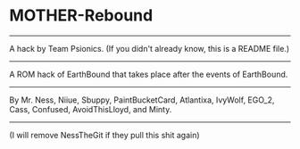 # MOTHER-Rebound
___________________________________________________________________
A hack by Team Psionics.
(If you didn't already know, this is a README file.)
___________________________________________________________________
A ROM hack of EarthBound that takes place after the events of EarthBound.
___________________________________________________________________
By Mr. Ness, Niiue, Sbuppy, PaintBucketCard, Atlantixa, IvyWolf, EGO_2, Cass, Confused, AvoidThisLloyd, and Minty.
___________________________________________________________________
(I will remove NessTheGit if they pull this shit again)
